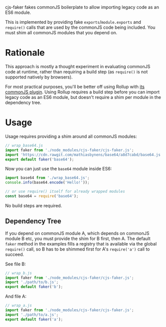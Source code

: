cjs-faker fakes commonJS boilerplate to allow importing legacy code as an ES6 module.

This is implemented by providing fake `exports`/`module.exports` and `require()` calls that are used by the commonJS code being included.
You must shim all commonJS modules that you depend on.

# Rationale

This approach is mostly a thought experiment in evaluating commonJS code at runtime, rather than requiring a build step (as `require()` is not supported natively by browsers).

For most practical purposes, you'll be better off using Rollup with [its commonJS plugin](https://github.com/rollup/rollup-plugin-commonjs).
Using Rollup requires a build step before you can import legacy code as an ES6 module, but doesn't require a shim per module in the dependency tree.

# Usage

Usage requires providing a shim around all commonJS modules:

```js
// wrap_base64.js
import faker from './node_modules/cjs-faker/cjs-faker.js';
import 'https://cdn.rawgit.com/mathiasbynens/base64/a8d7cabd/base64.js';
export default faker('base64');
```

Now you can just use the `base64` module inside ES6:

```js
import base64 from './wrap_base64.js';
console.info(base64.encode('Hello!'));

// or use require() itself for already wrapped modules
const base64 = require('base64');
```

No build steps are required.

## Dependency Tree

If you depend on commonJS module A, which depends on commonJS module B etc, you must provide the shim for B first, then A.
The default `faker` method in the examples fills a registry that is available via the global `require()` call, so B has to be shimmed first for A's `require('a')` call to succeed.

See file B:

```js
// wrap_b.js
import faker from './node_modules/cjs-faker/cjs-faker.js';
import './path/to/b.js';
export default faker('b');
```

And file A:

```js
// wrap_a.js
import faker from './node_modules/cjs-faker/cjs-faker.js';
import './path/to/a.js';
export default faker('a');
```

